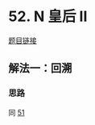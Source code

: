 # 52. N 皇后 II

[题目链接](https://leetcode.cn/problems/n-queens-ii/description/)

## 解法一：回溯

### 思路

同 [51](51.md)